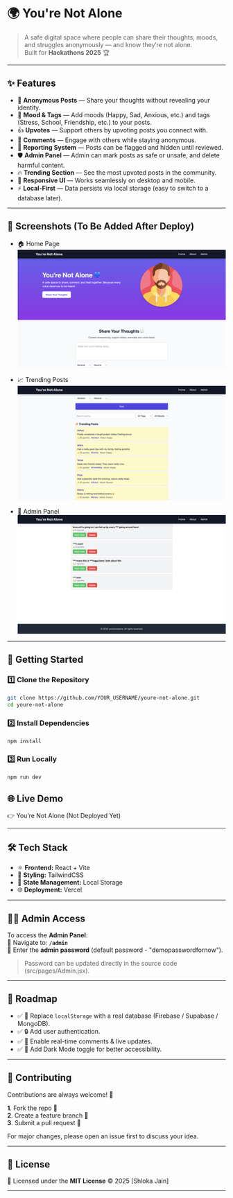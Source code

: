 # 🌍 You're Not Alone

> A safe digital space where people can share their thoughts, moods, and struggles anonymously — and know they’re not alone.  
Built for **Hackathons 2025** 🏆  

---

## ✨ Features

- 📝 **Anonymous Posts** — Share your thoughts without revealing your identity.  
- 💭 **Mood & Tags** — Add moods (Happy, Sad, Anxious, etc.) and tags (Stress, School, Friendship, etc.) to your posts.  
- 👍 **Upvotes** — Support others by upvoting posts you connect with.  
- 💬 **Comments** — Engage with others while staying anonymous.  
- 🚩 **Reporting System** — Posts can be flagged and hidden until reviewed.  
- 🛡️ **Admin Panel** — Admin can mark posts as safe or unsafe, and delete harmful content.  
- 🔥 **Trending Section** — See the most upvoted posts in the community.  
- 📱 **Responsive UI** — Works seamlessly on desktop and mobile.  
- ⚡ **Local-First** — Data persists via local storage (easy to switch to a database later).  

---

## 📸 Screenshots (To Be Added After Deploy)

- 🏠 Home Page  
  ![Home Screenshot](./screenshots/home.png)

- 📈 Trending Posts  
  ![Trending Screenshot](./screenshots/trending.png)

- 🚩 Admin Panel  
  ![Admin Screenshot](./screenshots/admin.png)

---

## 🚀 Getting Started

### 1️⃣ Clone the Repository
```bash
git clone https://github.com/YOUR_USERNAME/youre-not-alone.git
cd youre-not-alone
```

### 2️⃣ Install Dependencies
```bash
npm install
```

### 3️⃣ Run Locally
```bash
npm run dev
```

## 🌐 Live Demo

👉 You’re Not Alone (Not Deployed Yet)

---

## 🛠️ Tech Stack

- ⚛️ **Frontend:** React + Vite  
- 🎨 **Styling:** TailwindCSS  
- 💾 **State Management:** Local Storage  
- 🌐 **Deployment:** Vercel  

---

## 🧑‍💻 Admin Access

To access the **Admin Panel**:  
🔑 Navigate to: **`/admin`**  
🔐 Enter the **admin password** (default password - "demopasswordfornow").  
> Password can be updated directly in the source code (src/pages/Admin.jsx).
---

## 📌 Roadmap

- ✅ 🔗 Replace `localStorage` with a real database (Firebase / Supabase / MongoDB).  
- ✅ 🔒 Add user authentication.  
- ✅ 💬 Enable real-time comments & live updates.  
- ✅ 🌙 Add Dark Mode toggle for better accessibility.  

---

## 🤝 Contributing

Contributions are always welcome! 🙌  


**1**. Fork the repo 🍴  
**2**. Create a feature branch 🌱  
**3**. Submit a pull request 🚀  


For major changes, please open an issue first to discuss your idea.  

---

## 📜 License

📄 Licensed under the **MIT License** © 2025 [Shloka Jain]  

---



